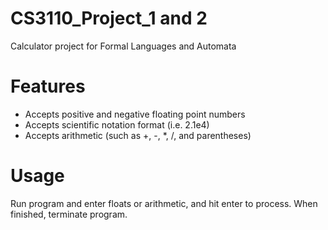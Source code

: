 # CS3110_Project_1 and 2
Calculator project for Formal Languages and Automata

# Features
- Accepts positive and negative floating point numbers
- Accepts scientific notation format (i.e. 2.1e4)
- Accepts arithmetic (such as +, -, *, /, and parentheses)

# Usage
Run program and enter floats or arithmetic, and hit enter to process. When finished, terminate program. 
